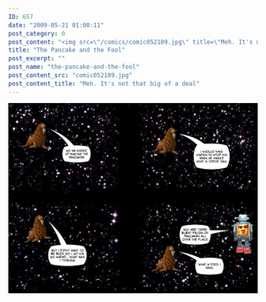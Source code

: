 ```yaml
---
ID: 657
date: "2009-05-21 01:00:11"
post_category: 0
post_content: "<img src=\"/comics/comic052109.jpg\" title=\"Meh. It's not that big of a deal\" />"
title: "The Pancake and the Fool"
post_excerpt: ""
post_name: "the-pancake-and-the-fool"
post_content_src: "comic052109.jpg"
post_content_title: "Meh. It's not that big of a deal"
---
```



[![Meh. It's not that big of a deal](/comics-hi-res/comic052109.jpg)](/comics-hi-res/comic052109.jpg)
